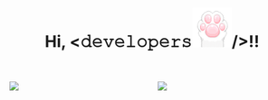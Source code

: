 <h1 align="center">
  Hi, <𝚍𝚎𝚟𝚎𝚕𝚘𝚙𝚎𝚛𝚜<img src="patinha.gif" alt="patinha de gato" width="70px">/>!!
</h1>
<br></br>
<div>
  <img  align = "left" width="48%" src="https://github-readme-stats.vercel.app/api?username=JhanisYPS&theme=panda&show_icons=true"/>
  <img  align = "right" width="48%" src="https://github-readme-stats.vercel.app/api?username=JhanisYPS&theme=panda&show_icons=true"/>
</div>

